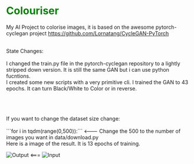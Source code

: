 # <span style="color:green">Colouriser</span>
My AI Project to colorise images, it is based on the awesome pytorch-cyclegan project https://github.com/Lornatang/CycleGAN-PyTorch
<br>
<br>

State Changes:<br>
<br>  I changed the train.py file in the pytorch-cyclegan repository to a lightly stripped down version. It is still the same GAN but i can use python fucntions.
<br>  I created some new scripts with a very primitive cli. I trained the GAN to 43 epochs. It can turn Black/White to Color or in reverse.

<br>
<br>
<br>
If you want to change the dataset size change:
<br>
<br>
```for i in tqdm(range(0,500)):``` <--- Change the 500 to the number of images you want in data/download.py
<br>
Here is a image of the result. It is 13 epochs of training.
<br>

![Output](result.png)
<=== 
![Input](89.png)
